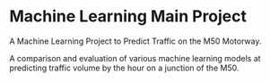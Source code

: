 # Machine Learning Main Project

A Machine Learning Project to Predict Traffic on the M50 Motorway.

A comparison and evaluation of various machine learning models at predicting traffic volume by the hour on a junction of the M50.
